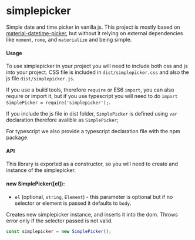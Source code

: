 # simplepicker

Simple date and time picker in vanilla js.
This project is mostly based on [material-datetime-picker](https://github.com/ripjar/material-datetime-picker), but
without it relying on external dependencies like `moment`,
`rome`, and `materialize` and being simple.

#### Usage

To use simplepicker in your project you will need to include
both css and js into your project. CSS file is included in
`dist/simplepicker.css` and also the js file `dist/simplepicker.js`.

If you use a build tools, therefore `require` or ES6 `import`, you can also
require or import it, but if you use typescript you will need to do
`import SimplePicker = require('simplepicker');`.

If you include the js file in dist folder, `SimplePicker` is defined using
`var` declaration therefore avalible as `SimplePicker`;

For typescript we also provide a typescript declaration file with
the npm package.


#### API

This library is exported as a constructor, so you will need to create
and instance of the simplepicker.

#### new SimplePicker([el]):
  * `el` (optional, `string`, `Element`) - this parameter is optional
  but if no selector or element is passed it defaults to `body`.

Creates new simplepicker instance, and inserts it into the dom. Throws
error only if the selector passed is not valid.

```javascript
const simplepicker = new SimplePicker();
```
